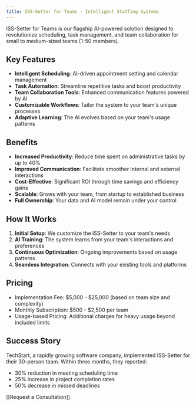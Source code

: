 ```yaml
---
title: ISS-Setter for Teams - Intelligent Staffing Systems
---
```


ISS-Setter for Teams is our flagship AI-powered solution designed to revolutionize scheduling, task management, and team collaboration for small to medium-sized teams (1-50 members).

## Key Features

- **Intelligent Scheduling**: AI-driven appointment setting and calendar management
- **Task Automation**: Streamline repetitive tasks and boost productivity
- **Team Collaboration Tools**: Enhanced communication features powered by AI
- **Customizable Workflows**: Tailor the system to your team's unique processes
- **Adaptive Learning**: The AI evolves based on your team's usage patterns

## Benefits

- **Increased Productivity**: Reduce time spent on administrative tasks by up to 40%
- **Improved Communication**: Facilitate smoother internal and external interactions
- **Cost-Effective**: Significant ROI through time savings and efficiency gains
- **Scalable**: Grows with your team, from startup to established business
- **Full Ownership**: Your data and AI model remain under your control

## How It Works

1. **Initial Setup**: We customize the ISS-Setter to your team's needs
2. **AI Training**: The system learns from your team's interactions and preferences
3. **Continuous Optimization**: Ongoing improvements based on usage patterns
4. **Seamless Integration**: Connects with your existing tools and platforms

## Pricing

- Implementation Fee: $5,000 - $25,000 (based on team size and complexity)
- Monthly Subscription: $500 - $2,500 per team
- Usage-based Pricing: Additional charges for heavy usage beyond included limits

## Success Story

TechStart, a rapidly growing software company, implemented ISS-Setter for their 30-person team. Within three months, they reported:
- 30% reduction in meeting scheduling time
- 25% increase in project completion rates
- 50% decrease in missed deadlines

[[Request a Consultation]]